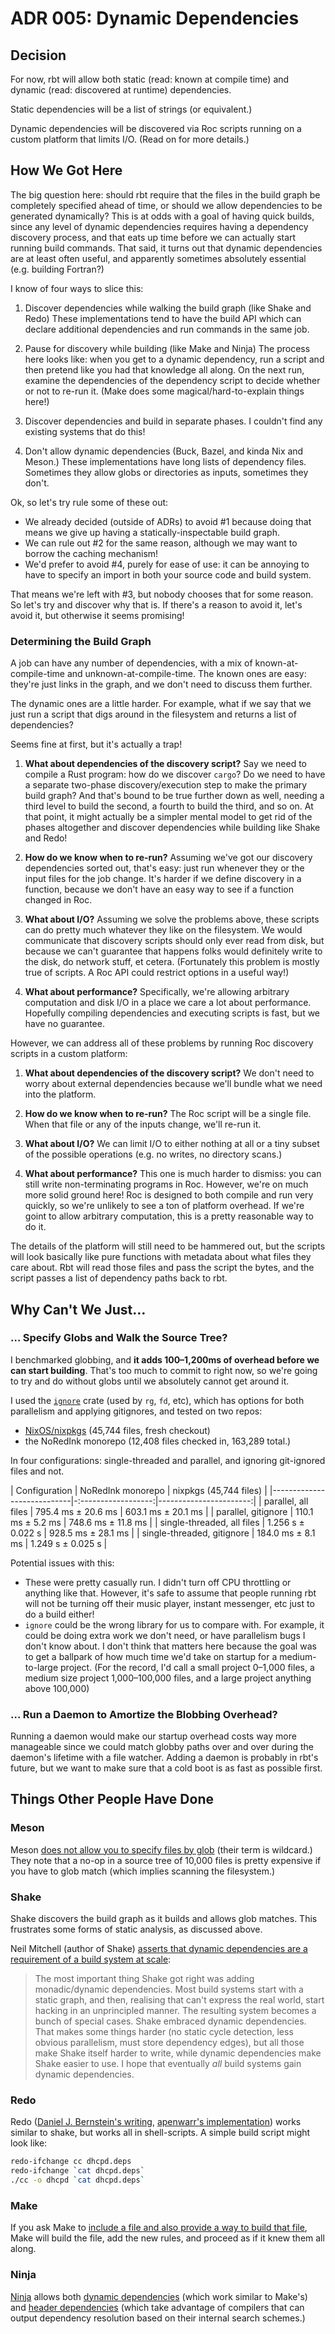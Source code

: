 # ADR 005: Dynamic Dependencies

## Decision

For now, rbt will allow both static (read: known at compile time) and dynamic (read: discovered at runtime) dependencies.

Static dependencies will be a list of strings (or equivalent.)

Dynamic dependencies will be discovered via Roc scripts running on a custom platform that limits I/O.
(Read on for more details.)

## How We Got Here

The big question here: should rbt require that the files in the build graph be completely specified ahead of time, or should we allow dependencies to be generated dynamically?
This is at odds with a goal of having quick builds, since any level of dynamic dependencies requires having a dependency discovery process, and that eats up time before we can actually start running build commands.
That said, it turns out that dynamic dependencies are at least often useful, and apparently sometimes absolutely essential (e.g. building Fortran?)

I know of four ways to slice this:

1. Discover dependencies while walking the build graph (like Shake and Redo)
   These implementations tend to have the build API which can declare additional dependencies and run commands in the same job.

2. Pause for discovery while building (like Make and Ninja)
   The process here looks like: when you get to a dynamic dependency, run a script and then pretend like you had that knowledge all along.
   On the next run, examine the dependencies of the dependency script to decide whether or not to re-run it.
   (Make does some magical/hard-to-explain things here!)

3. Discover dependencies and build in separate phases.
   I couldn't find any existing systems that do this!

4. Don't allow dynamic dependencies (Buck, Bazel, and kinda Nix and Meson.)
   These implementations have long lists of dependency files.
   Sometimes they allow globs or directories as inputs, sometimes they don't.

Ok, so let's try rule some of these out:

- We already decided (outside of ADRs) to avoid #1 because doing that means we give up having a statically-inspectable build graph.
- We can rule out #2 for the same reason, although we may want to borrow the caching mechanism!
- We'd prefer to avoid #4, purely for ease of use: it can be annoying to have to specify an import in both your source code and build system.

That means we're left with #3, but nobody chooses that for some reason.
So let's try and discover why that is.
If there's a reason to avoid it, let's avoid it, but otherwise it seems promising!

### Determining the Build Graph

A job can have any number of dependencies, with a mix of known-at-compile-time and unknown-at-compile-time.
The known ones are easy: they're just links in the graph, and we don't need to discuss them further.

The dynamic ones are a little harder.
For example, what if we say that we just run a script that digs around in the filesystem and returns a list of dependencies?

Seems fine at first, but it's actually a trap!

1. **What about dependencies of the discovery script?**
   Say we need to compile a Rust program: how do we discover `cargo`?
   Do we need to have a separate two-phase discovery/execution step to make the primary build graph?
   And that's bound to be true further down as well, needing a third level to build the second, a fourth to build the third, and so on.
   At that point, it might actually be a simpler mental model to get rid of the phases altogether and discover dependencies while building like Shake and Redo!

2. **How do we know when to re-run?**
   Assuming we've got our discovery dependencies sorted out, that's easy: just run whenever they or the input files for the job change.
   It's harder if we define discovery in a function, because we don't have an easy way to see if a function changed in Roc.

3. **What about I/O?**
   Assuming we solve the problems above, these scripts can do pretty much whatever they like on the filesystem.
   We would communicate that discovery scripts should only ever read from disk, but because we can't guarantee that happens folks would definitely write to the disk, do network stuff, et cetera.
   (Fortunately this problem is mostly true of scripts.
   A Roc API could restrict options in a useful way!)

4. **What about performance?**
   Specifically, we're allowing arbitrary computation and disk I/O in a place we care a lot about performance.
   Hopefully compiling dependencies and executing scripts is fast, but we have no guarantee.

However, we can address all of these problems by running Roc discovery scripts in a custom platform:

1. **What about dependencies of the discovery script?**
   We don't need to worry about external dependencies because we'll bundle what we need into the platform.

2. **How do we know when to re-run?**
   The Roc script will be a single file.
   When that file or any of the inputs change, we'll re-run it.

3. **What about I/O?**
   We can limit I/O to either nothing at all or a tiny subset of the possible operations (e.g. no writes, no directory scans.)

4. **What about performance?**
   This one is much harder to dismiss: you can still write non-terminating programs in Roc.
   However, we're on much more solid ground here!
   Roc is designed to both compile and run very quickly, so we're unlikely to see a ton of platform overhead.
   If we're goint to allow arbitrary computation, this is a pretty reasonable way to do it.

The details of the platform will still need to be hammered out, but the scripts will look basically like pure functions with metadata about what files they care about.
Rbt will read those files and pass the script the bytes, and the script passes a list of dependency paths back to rbt.

## Why Can't We Just…

### … Specify Globs and Walk the Source Tree?

I benchmarked globbing, and **it adds 100–1,200ms of overhead before we can start building**.
That's too much to commit to right now, so we're going to try and do without globs until we absolutely cannot get around it.

I used the [`ignore`](https://crates.io/crates/ignore) crate (used by `rg`, `fd`, etc), which has options for both parallelism and applying gitignores, and tested on two repos:

- [NixOS/nixpkgs](https://github.com/NixOS/nixpkgs) (45,744 files, fresh checkout)
- the NoRedInk monorepo (12,408 files checked in, 163,289 total.)

In four configurations: single-threaded and parallel, and ignoring git-ignored files and not.

| Configuration              | NoRedInk monorepo   | nixpkgs (45,744 files) |
|----------------------------|-:------------------:|-----------------------:|
| parallel, all files        | 795.4 ms ±  20.6 ms | 603.1 ms ±  20.1 ms    |
| parallel, gitignore        | 110.1 ms ±   5.2 ms | 748.6 ms ±  11.8 ms    |
| single-threaded, all files |  1.256 s ±  0.022 s | 928.5 ms ±  28.1 ms    |
| single-threaded, gitignore | 184.0 ms ±   8.1 ms |  1.249 s ±  0.025 s    |

Potential issues with this:

- These were pretty casually run.
  I didn't turn off CPU throttling or anything like that.
  However, it's safe to assume that people running rbt will not be turning off their music player, instant messenger, etc just to do a build either!
- `ignore` could be the wrong library for us to compare with.
  For example, it could be doing extra work we don't need, or have parallelism bugs I don't know about.
  I don't think that matters here because the goal was to get a ballpark of how much time we'd take on startup for a medium-to-large project.
  (For the record, I'd call a small project 0–1,000 files, a medium size project 1,000–100,000 files, and a large project anything above 100,000)

### … Run a Daemon to Amortize the Blobbing Overhead?

Running a daemon would make our startup overhead costs way more manageable since we could match globby paths over and over during the daemon's lifetime with a file watcher.
Adding a daemon is probably in rbt's future, but we want to make sure that a cold boot is as fast as possible first.

## Things Other People Have Done

### Meson

Meson [does not allow you to specify files by glob](https://mesonbuild.com/FAQ.html#why-cant-i-specify-target-files-with-a-wildcard) (their term is wildcard.)
They note that a no-op in a source tree of 10,000 files is pretty expensive if you have to glob match (which implies scanning the filesystem.)

### Shake

Shake discovers the build graph as it builds and allows glob matches.
This frustrates some forms of static analysis, as discussed above.

Neil Mitchell (author of Shake) [asserts that dynamic dependencies are a requirement of a build system at scale](https://neilmitchell.blogspot.com/2021/09/reflecting-on-shake-build-system.html):

> The most important thing Shake got right was adding monadic/dynamic
> dependencies. Most build systems start with a static graph, and then, realising
> that can't express the real world, start hacking in an unprincipled manner. The
> resulting system becomes a bunch of special cases. Shake embraced dynamic
> dependencies. That makes some things harder (no static cycle detection,
> less obvious parallelism, must store dependency edges), but all those make
> Shake itself harder to write, while dynamic dependencies make Shake easier
> to use. I hope that eventually *all* build systems gain dynamic dependencies.

### Redo

Redo ([Daniel J. Bernstein's writing](http://cr.yp.to/redo.html), [apenwarr's implementation](https://github.com/apenwarr/redo)) works similar to shake, but works all in shell-scripts.
A simple build script might look like:

```sh
redo-ifchange cc dhcpd.deps
redo-ifchange `cat dhcpd.deps`
./cc -o dhcpd `cat dhcpd.deps`
```

### Make

If you ask Make to [include a file and also provide a way to build that file](https://www.gnu.org/software/make/manual/make.html#Include), Make will build the file, add the new rules, and proceed as if it knew them all along.

### Ninja

[Ninja](https://ninja-build.org) allows both [dynamic dependencies](https://ninja-build.org/manual.html#ref_dyndep) (which work similar to Make's) and [header dependencies](https://ninja-build.org/manual.html#ref_headers) (which take advantage of compilers that can output dependency resolution based on their internal search schemes.)
